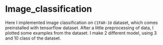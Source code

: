 # Image_classification

Here I implemented image classification on `CIFAR-10` dataset, which comes preinstalled with tensorflow dataset. After a little preprocessing of data, I plotted some examples from the dataset. I make 2 different model, using 3 and 10 class of the dataset.
